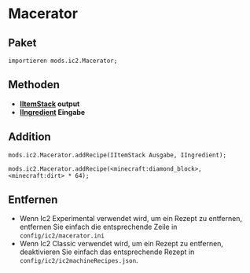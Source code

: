 # Macerator

## Paket

`importieren mods.ic2.Macerator;`

## Methoden

- **[IItemStack](/Vanilla/Items/IItemStack/) output**
- **[IIngredient](/Vanilla/Variable_Types/IIngredient/) Eingabe**

## Addition

```zenscript
mods.ic2.Macerator.addRecipe(IItemStack Ausgabe, IIngredient);

mods.ic2.Macerator.addRecipe(<minecraft:diamond_block>, <minecraft:dirt> * 64);
```

## Entfernen

- Wenn Ic2 Experimental verwendet wird, um ein Rezept zu entfernen, entfernen Sie einfach die entsprechende Zeile in `config/ic2/macerator.ini`
- Wenn Ic2 Classic verwendet wird, um ein Rezept zu entfernen, deaktivieren Sie einfach das entsprechende Rezept in `config/ic2/ic2machineRecipes.json`.